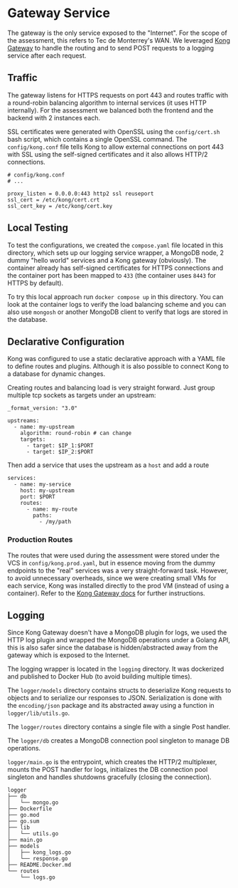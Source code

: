 # Gateway Service

The gateway is the only service exposed to the "Internet".
For the scope of the assessment, this refers to Tec de Monterrey's WAN.
We leveraged [Kong Gateway](https://konghq.com/products/kong-gateway) to 
handle the routing and to send POST requests to a logging service after
each request.

## Traffic

The gateway listens for HTTPS requests on port 443 and routes traffic with
a round-robin balancing algorithm to internal services (it uses HTTP
internally). For the assessment we balanced both the frontend and the
backend with 2 instances each.

SSL certificates were generated with OpenSSL using the `config/cert.sh` bash
script, which contains a single OpenSSL command. The `config/kong.conf` file
tells Kong to allow external connections on port 443 with SSL using the
self-signed certificates and it also allows HTTP/2 connections.

```
# config/kong.conf
# ...

proxy_listen = 0.0.0.0:443 http2 ssl reuseport
ssl_cert = /etc/kong/cert.crt
ssl_cert_key = /etc/kong/cert.key
```

## Local Testing
To test the configurations, we created the `compose.yaml` file located
in this directory, which sets up our logging service wrapper, a MongoDB node,
2 dummy "hello world" services and a Kong gateway (obviously). The container
already has self-signed certificates for HTTPS connections and the container 
port has been mapped to `433` (the container uses `8443` for HTTPS by default).

To try this local approach run `docker compose up` in this directory. You
can look at the container logs to verify the load balancing scheme and you 
can also use `mongosh` or another MongoDB client to verify that logs are stored
in the database.

## Declarative Configuration

Kong was configured to use a static declarative approach with a YAML file
to define routes and plugins. Although it is also possible to connect Kong
to a database for dynamic changes.

Creating routes and balancing load is very straight forward. Just group multiple
tcp sockets as targets under an upstream:

```{yaml}
_format_version: "3.0"

upstreams:
  - name: my-upstream
    algorithm: round-robin # can change
    targets:
      - target: $IP_1:$PORT
      - target: $IP_2:$PORT
```

Then add a service that uses the upstream as a `host` and add a route 

```{yaml}
services:
  - name: my-service
    host: my-upstream
    port: $PORT
    routes:
      - name: my-route
        paths:
          - /my/path
```

### Production Routes
The routes that were used during the assessment were stored under the VCS in
`config/kong.prod.yaml`, but in essence moving from the dummy endpoints to the
"real" services was a very straight-forward task. However, to avoid unnecessary
overheads, since we were creating small VMs for each service, Kong was installed
directly to the prod VM (instead of using a container). Refer to the [Kong Gateway
docs](https://docs.konghq.com/gateway/3.10.x/install/linux/debian/) for further
instructions.

## Logging
Since Kong Gateway doesn't have a MongoDB plugin for logs, we used the HTTP log plugin
and wrapped the MongoDB operations under a Golang API, this is also safer since the
database is hidden/abstracted away from the gateway which is exposed to the Internet.

The logging wrapper is located in the `logging` directory. It was dockerized and
published to Docker Hub (to avoid building multiple times).

The `logger/models` directory contains structs to deserialize Kong requests to objects
and to serialize our responses to JSON. Serialization is done with the `encoding/json`
package and its abstracted away using a function in `logger/lib/utils.go`.

The `logger/routes` directory contains a single file with a single Post handler.

The `logger/db` creates a MongoDB connection pool singleton to manage DB operations.

`logger/main.go` is the entrypoint, which creates the HTTP/2 multiplexer, mounts
the POST handler for logs, initializes the DB connection pool singleton and handles
shutdowns gracefully (closing the connection).

```
logger
├── db
│   └── mongo.go
├── Dockerfile
├── go.mod
├── go.sum
├── lib
│   └── utils.go
├── main.go
├── models
│   ├── kong_logs.go
│   └── response.go
├── README.Docker.md
└── routes
    └── logs.go
```
